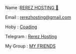 
Name :<a href="https://wa.me/6282312436896">REREZ HOSTING 📡</a></p>
Email : <a href="rerezhosting@gmail.com">rerezhosting@gmail.com</a></p>
Hoby : <a href="https://rerezz-hosting.github.io/Rerezz">Coading</a></p>
Telegram : <a href="https://t.me/rerez_x_hosting">Rerez Hosting</a></p>
My Group : <a href="[https://chat.whatsapp.com/EfzkOpdP5zjHa9H15NrzF1](https://chat.whatsapp.com/GJOnm1pcQZQKHyXBUUwiX0)">MY FRIENDS</a></p>
